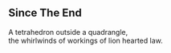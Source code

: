 Since The End
-------------
A tetrahedron outside a quadrangle,  
the whirlwinds of workings of lion hearted law.  

